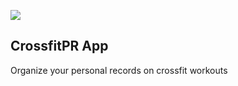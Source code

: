 <a href="http://iphone.artsy.net"><img src ="images/new_screenshots_crossapp.png"></a>
## CrossfitPR App
Organize your personal records on crossfit workouts
